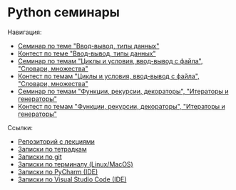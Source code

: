 # Python семинары

Навигация:
- [Семинар по теме "Ввод-вывод, типы данных"](sem01)
- [Контест по теме "Ввод-вывод, типы данных"](sem02)
- [Семинар по темам "Циклы и условия, ввод-вывод с файла", "Словари, множества"](sem03)
- [Контест по темам "Циклы и условия, ввод-вывод с файла", "Словари, множества"](sem04)
- [Семинар по темам "Функции, рекурсии, декораторы", "Итераторы и генераторы"](sem05)
- [Контест по темам "Функции, рекурсии, декораторы", "Итераторы и генераторы"](sem06)

Ссылки:
- [Репозиторий с лекциями](https://github.com/Palladain/Python_1_HSE_2023)
- [Записки по тетрадкам](tools/notebook.md)
- [Записки по git](tools/git.md)
- [Записки по терминалу (Linux/MacOS)](tools/terminal.md)
- [Записки по PyCharm (IDE)](tools/pycharm.md)
- [Записки по Visual Studio Code (IDE)](tools/vscode.md)
